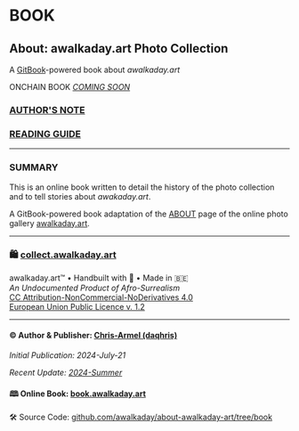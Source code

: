 # BOOK

## About: awalkaday.art Photo Collection

A [GitBook](https://www.gitbook.com/)-powered book about _awalkaday.art_

ONCHAIN BOOK [_COMING SOON_](https://app.ens.domains/about.awalkaday.art)

### [AUTHOR'S NOTE](authors-note.md)

### [READING GUIDE](reading-guide.md)

***

### SUMMARY

This is an online book written to detail the history of the photo collection and to tell stories about _awakaday.art_.

A GitBook-powered book adaptation of the [ABOUT](https://about.awalkaday.art) page of the online photo gallery [awalkaday.art](https://awalkaday.art).

***

### 🛍️ [collect.awalkaday.art](https://collect.awalkaday.art)

awalkaday.art™ • Handbuilt with 🤍 • Made in 🇧🇪\
_An Undocumented Product of Afro-Surrealism_\
[CC Attribution-NonCommercial-NoDerivatives 4.0](https://creativecommons.org/licenses/by-nc-nd/4.0/deed.en)\
[European Union Public Licence v. 1.2](https://joinup.ec.europa.eu/sites/default/files/custom-page/attachment/2020-03/EUPL-1.2%20EN.txt)

***

#### © Author & Publisher: [Chris-Armel (daqhris)](https://daqhris.com)

_Initial Publication: 2024-July-21_

_Recent Update:_ [_2024-Summer_](https://github.com/awalkaday/about-awalkaday-art/commits/book/)

#### 🕮 Online Book: [book.awalkaday.art](https://book.awalkaday.art)

🛠 Source Code: [github.com/awalkaday/about-awalkaday-art/tree/book](https://github.com/awalkaday/about-awalkaday-art/tree/book)
